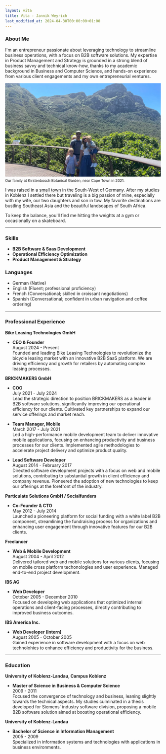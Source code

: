 ```yaml
---
layout: vita
title: Vita - Jannik Weyrich
last_modified_at: 2024-04-30T00:00:00+01:00
---
```


### About Me

I'm an entrepreneur passionate about leveraging technology to streamline business operations, with a focus on B2B software solutions. My expertise in Product Management and Strategy is grounded in a strong blend of business savvy and technical know-how, thanks to my academic background in Business and Computer Science, and hands-on experience from various client engagements and my own entrepreneurial ventures.

<img alt="My family at Kirstenbosch National Botanical Garden, near Cape Town South Africa" src="/img/weyrich_family_kirstenbosch_botanical_garden_2021.webp" class="img-fluid">
<small>Our family at Kirstenbosch Botanical Garden, near Cape Town in 2021.</small>

I was raised in a [small town](https://de.wikipedia.org/wiki/Wolfersheim) in the South-West of Germany. After my studies in Koblenz I settled there but traveling is a big passion of mine, especially with my wife, our two daughters and son in tow. My favorite destinations are bustling Southeast Asia and the beautiful landscapes of South Africa.

To keep the balance, you'll find me hitting the weights at a gym or occasionally on a skateboard.

---

### Skills

- **B2B Software & Saas Development**
- **Operational Efficiency Optimization**
- **Product Management & Strategy**

### Languages

- German (Native)
- English (Fluent; professional proficiency)
- French (Conversational; skilled in croissant negotiations)
- Spanish (Conversational; confident in urban navigation and coffee ordering)

---

### Professional Experience

**Bike Leasing Technologies GmbH**  
- **CEO & Founder**  
August 2024 - Present  
Founded and leading Bike Leasing Technologies to revolutionize the bicycle leasing market with an innovative B2B SaaS platform. We are driving efficiency and growth for retailers by automating complex leasing processes.

**BRICKMAKERS GmbH**  
- **COO**  
July 2021 - July 2024  
Lead the strategic direction to position BRICKMAKERS as a leader in B2B software solutions, significantly improving our operational efficiency for our clients. Cultivated key partnerships to expand our service offerings and market reach.

- **Team Manager, Mobile**  
March 2017 - July 2021  
Led a high-performance mobile development team to deliver innovative mobile applications, focusing on enhancing productivity and business processes for our clients. Implemented agile methodologies to accelerate project delivery and optimize product quality.

- **Lead Software Developer**  
August 2014 - February 2017  
Directed software development projects with a focus on web and mobile solutions, contributing to substantial growth in client efficiency and company revenue. Pioneered the adoption of new technologies to keep our offerings at the forefront of the industry.

**Particulate Solutions GmbH / Socialfunders**  
- **Co-Founder & CTO**  
May 2012 - July 2014  
Launched a pioneering platform for social funding with a white label B2B component, streamlining the fundraising process for organizations and enhancing user engagement through innovative features for our B2B clients.

**Freelancer**  
- **Web & Mobile Development**  
August 2004 - April 2012  
Delivered tailored web and mobile solutions for various clients, focusing on mobile cross platform techonologies  and user experience. Managed end-to-end project development.

**IBS AG**  
- **Web Developer**  
October 2005 - December 2010  
Focused on developing web applications that optimized internal operations and client-facing processes, directly contributing to improved business outcomes.

**IBS America Inc.**  
- **Web Developer (Intern)**  
August 2005 - October 2005  
Gained experience in software development with a focus on web technolohies to enhance efficiency and productivity for the business.

---

### Education

**University of Koblenz-Landau, Campus Koblenz**  
- **Master of Science in Business & Computer Science**  
2009 - 2011  
Focused the convergence of technology and business, leaning slightly towards the technical aspects. My studies culminated in a thesis developed for Siemens' industry software division, proposing a mobile B2B software solution aimed at boosting operational efficiency.

**University of Koblenz-Landau**  
- **Bachelor of Science in Information Management**  
2005 - 2009  
Specialized in information systems and technologies with applications in business environments.
